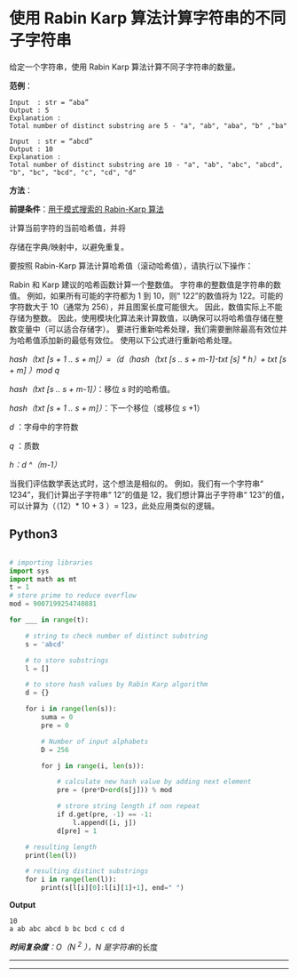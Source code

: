 # 使用 Rabin Karp 算法计算字符串的不同子字符串

给定一个字符串，使用 Rabin Karp 算法计算不同子字符串的数量。

**范例**：

```
Input  : str = “aba”
Output : 5
Explanation :
Total number of distinct substring are 5 - "a", "ab", "aba", "b" ,"ba" 

Input  : str = “abcd”
Output : 10
Explanation :
Total number of distinct substring are 10 - "a", "ab", "abc", "abcd", "b", "bc", "bcd", "c", "cd", "d" 

```

**方法**：

**前提条件**：[用于模式搜索的 Rabin-Karp 算法](https://www.geeksforgeeks.org/rabin-karp-algorithm-for-pattern-searching/)

计算当前字符的当前哈希值，并将

存储在字典/映射中，以避免重复。

要按照 Rabin-Karp 算法计算哈希值（滚动哈希值），请执行以下操作：

Rabin 和 Karp 建议的哈希函数计算一个整数值。 字符串的整数值是字符串的数值。 例如，如果所有可能的字符都为 1 到 10，则“ 122”的数值将为 122。可能的字符数大于 10（通常为 256），并且图案长度可能很大。 因此，数值实际上不能存储为整数。 因此，使用模块化算法来计算数值，以确保可以将哈希值存储在整数变量中（可以适合存储字）。 要进行重新哈希处理，我们需要删除最高有效位并为哈希值添加新的最低有效位。 使用以下公式进行重新哈希处理。

*hash（txt [s + 1 .. s + m]）=（d（hash（txt [s .. s + m-1]-txt [s] * h）+ txt [s + m] ）mod q*

*hash（txt [s .. s + m-1]）*：移位 *s* 时的哈希值。

*hash（txt [s + 1 .. s + m]）*：下一个移位（或移位 *s* +1）

*d* ：字母中的字符数

*q* ：质数

*h：d ^（m-1）*

当我们评估数学表达式时，这个想法是相似的。 例如，我们有一个字符串“ 1234”，我们计算出子字符串“ 12”的值是 12，我们想计算出子字符串“ 123”的值，可以计算为（（12）* 10 + 3 ）= 123，此处应用类似的逻辑。

## Python3

```py

# importing libraries
import sys
import math as mt
t = 1
# store prime to reduce overflow
mod = 9007199254740881

for ___ in range(t):

    # string to check number of distinct substring
    s = 'abcd'

    # to store substrings
    l = []

    # to store hash values by Rabin Karp algorithm
    d = {}

    for i in range(len(s)):
        suma = 0
        pre = 0

        # Number of input alphabets
        D = 256

        for j in range(i, len(s)):

            # calculate new hash value by adding next element
            pre = (pre*D+ord(s[j])) % mod

            # strore string length if non repeat
            if d.get(pre, -1) == -1:
                l.append([i, j])
            d[pre] = 1

    # resulting length
    print(len(l))

    # resulting distinct substrings
    for i in range(len(l)):
        print(s[l[i][0]:l[i][1]+1], end=" ")

```

**Output**

```
10
a ab abc abcd b bc bcd c cd d 

```

***时间复杂度**：O（N <sup>2</sup> ），N 是字符串*的长度



* * *

* * *




